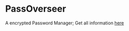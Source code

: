 # PassOverseer
A encrypted Password Manager;
Get all information [here](http://ghannesde.webhop.me/PassOverseer/main.html)
